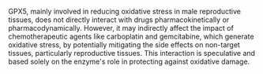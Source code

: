 GPX5, mainly involved in reducing oxidative stress in male reproductive tissues, does not directly interact with drugs pharmacokinetically or pharmacodynamically. However, it may indirectly affect the impact of chemotherapeutic agents like carboplatin and gemcitabine, which generate oxidative stress, by potentially mitigating the side effects on non-target tissues, particularly reproductive tissues. This interaction is speculative and based solely on the enzyme's role in protecting against oxidative damage.
